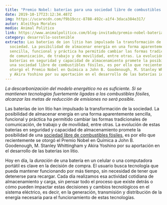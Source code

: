 ```yaml
---
title: "Premio Nobel: baterías para una sociedad libre de combustibles fósiles"
date: 2019-10-17T23:12:34.487Z
img: https://ucarecdn.com/f9b19ccc-8788-492c-a1f4-3daca384e317/
autor: Aleithya Morales
medio: Animal Politico
link: https://www.animalpolitico.com/blog-invitado/premio-nobel-baterias-para-una-sociedad-libre-de-combustibles-fosiles/
category: desarrollo-sostenible
extracto: Las baterías de ion litio han impulsado la transformación de la
  sociedad. La posibilidad de almacenar energía en una forma aparentemente
  sencilla, funcional y práctica ha permitido cambiar las formas tradicionales
  de comunicación, de trabajo y de movilidad, entre otras. La evolución de estas
  baterías en seguridad y capacidad de almacenamiento promete la posibilidad de
  una sociedad libre de combustibles fósiles, es por ello que recientemente se
  otorgó el Premio Nobel en Química a John B. Goodenough, M. Stanley Whittingham
  y Akira Yoshino por su aportación en el desarrollo de las baterías ion litio.
---
```

*La descarbonización del modelo energético no es suficiente. Si se mantienen tecnologías fuertemente ligadas a los combustibles fósiles, alcanzar las metas de reducción de emisiones no será posible.*

Las baterías de ion litio han impulsado la transformación de la sociedad. La posibilidad de almacenar energía en una forma aparentemente sencilla, funcional y práctica ha permitido cambiar las formas tradicionales de comunicación, de trabajo y de movilidad, entre otras. La evolución de estas baterías en seguridad y capacidad de almacenamiento promete la posibilidad de una [sociedad libre de combustibles fósiles](https://twitter.com/NobelPrize/status/1181869198764580864?s=20), es por ello que recientemente se otorgó el Premio Nobel en Química a John B. Goodenough, M. Stanley Whittingham y Akira Yoshino por su aportación en el desarrollo de las baterías ion litio.

Hoy en día, la *duración* de una batería en un celular o una computadora portátil es clave en la decisión de compra. El usuario busca tecnología que pueda mantener funcionando por más tiempo, sin necesidad de tener que detenerse para recargar. Cada día realizamos esa actividad cotidiana de almacenamiento y carga, sin pensar todo el proceso que existe detrás o cómo pueden impactar estas decisiones y cambios tecnológicos en el sistema eléctrico, es decir, en la generación, transmisión y distribución de la energía necesaria para el funcionamiento de estas tecnologías.